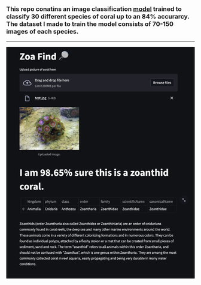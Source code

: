### This repo conatins an image classification [model](learn3.pkl) trained to classify 30 different species of coral up to an 84% accurarcy. The dataset I made to train the model consists of 70-150 images of each species.
-----

![alt text](AppLayout_2.png)
